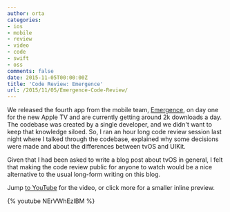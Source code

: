 ```yaml
---
author: orta
categories:
- ios
- mobile
- review
- video
- code
- swift
- oss
comments: false
date: 2015-11-05T00:00:00Z
title: 'Code Review: Emergence'
url: /2015/11/05/Emergence-Code-Review/
---
```


We released the fourth app from the mobile team, [Emergence](https://github.com/artsy/Emergence/), on day one for the new Apple TV and are currently getting around 2k downloads a day. The codebase was created by a single developer, and we didn't want to keep that knowledge siloed. So, I ran an hour long code review session last night where I talked through the codebase, explained why some decisions were made and about the differences between tvOS and UIKit.

Given that I had been asked to write a blog post about tvOS in general, I felt that making the code review public for anyone to watch would be a nice alternative to the usual long-form writing on this blog.

Jump [to YouTube](https://www.youtube.com/watch?v=NErVWhEzIBM) for the video, or click more for a smaller inline preview.

<!--more-->

{% youtube NErVWhEzIBM %}
